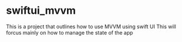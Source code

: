 # swiftui_mvvm
This is a project that outlines how to use MVVM using swift UI
This will forcus mainly on how to manage the state of the app
